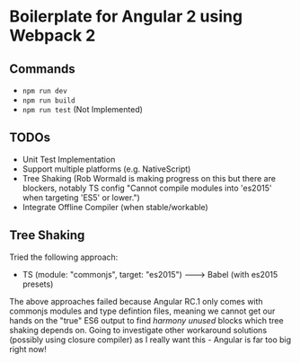 # Boilerplate for Angular 2 using Webpack 2

## Commands
- `npm run dev`
- `npm run build`
- `npm run test` (Not Implemented)

## TODOs
- Unit Test Implementation
- Support multiple platforms (e.g. NativeScript)
- Tree Shaking (Rob Wormald is making progress on this but there are blockers, notably TS config "Cannot compile modules into 'es2015' when targeting 'ES5' or lower.")
- Integrate Offline Compiler (when stable/workable)

## Tree Shaking
Tried the following approach:

- TS (module: "commonjs", target: "es2015") ---> Babel (with es2015 presets)

The above approaches failed because Angular RC.1 only comes with commonjs modules and type defintion files, meaning we cannot get our hands on the "true" ES6 output to find *harmony unused* blocks which tree shaking depends on. Going to investigate other workaround solutions (possibly using closure compiler) as I really want this - Angular is far too big right now!
